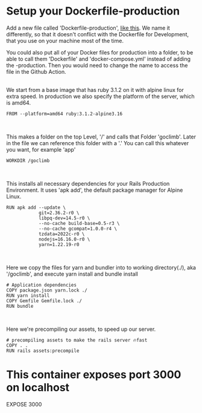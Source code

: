# Setup your Dockerfile-production
Add a new file called 'Dockerfile-production', [like this](Dockerfile-production). We name it differently, so that it doesn't conflict with the Dockerfile for Development, that you use on your machine most of the time.
<br>

You could also put all of your Docker files for production into a folder, to be able to call them 'Dockerfile' and 'docker-compose.yml' instead of adding the -production. Then you would need to change the name to access the file in the Github Action.
<br>
<br>

We start from a base image that has ruby 3.1.2 on it with alpine linux for extra speed. In production we also specify the platform of the server, which is amd64.
```
FROM --platform=amd64 ruby:3.1.2-alpine3.16
```
<br>

This makes a folder on the top Level, '/' and calls that Folder 'goclimb'. Later in the file we can reference this folder with a '.' You can call this whatever you want, for example 'app'
```
WORKDIR /goclimb
```
<br>

This installs all necessary dependencies for your Rails Production Environment. It uses 'apk add', the default package manager for Alpine Linux.
```
RUN apk add --update \
            git=2.36.2-r0 \
            libpq-dev=14.5-r0 \
            --no-cache build-base=0.5-r3 \
            --no-cache gcompat=1.0.0-r4 \
            tzdata=2022c-r0 \
            nodejs=16.16.0-r0 \
            yarn=1.22.19-r0
```
<br>

Here we copy the files for yarn and bundler into to working directory(./), aka '/goclimb', and execute yarn install and bundle install
```
# Application dependencies
COPY package.json yarn.lock ./
RUN yarn install
COPY Gemfile Gemfile.lock ./
RUN bundle
```
<br>

Here we're precompiling our assets, to speed up our server.
```
# precompiling assets to make the rails server 🔥fast
COPY . .
RUN rails assets:precompile
```


# This container exposes port 3000 on localhost
EXPOSE 3000
